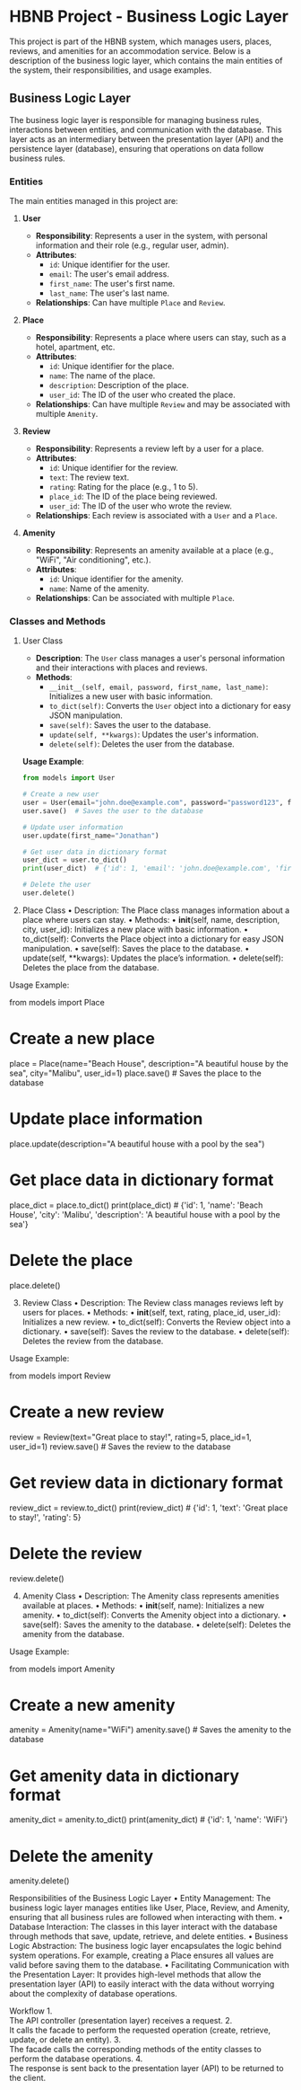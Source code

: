 # HBNB Project - Business Logic Layer

This project is part of the HBNB system, which manages users, places, reviews, and amenities for an accommodation service. Below is a description of the business logic layer, which contains the main entities of the system, their responsibilities, and usage examples.

## Business Logic Layer

The business logic layer is responsible for managing business rules, interactions between entities, and communication with the database. This layer acts as an intermediary between the presentation layer (API) and the persistence layer (database), ensuring that operations on data follow business rules.

### Entities

The main entities managed in this project are:

1. **User**
   - **Responsibility**: Represents a user in the system, with personal information and their role (e.g., regular user, admin).
   - **Attributes**:
     - `id`: Unique identifier for the user.
     - `email`: The user's email address.
     - `first_name`: The user's first name.
     - `last_name`: The user's last name.
   - **Relationships**: Can have multiple `Place` and `Review`.

2. **Place**
   - **Responsibility**: Represents a place where users can stay, such as a hotel, apartment, etc.
   - **Attributes**:
     - `id`: Unique identifier for the place.
     - `name`: The name of the place.
     - `description`: Description of the place.
     - `user_id`: The ID of the user who created the place.
   - **Relationships**: Can have multiple `Review` and may be associated with multiple `Amenity`.

3. **Review**
   - **Responsibility**: Represents a review left by a user for a place.
   - **Attributes**:
     - `id`: Unique identifier for the review.
     - `text`: The review text.
     - `rating`: Rating for the place (e.g., 1 to 5).
     - `place_id`: The ID of the place being reviewed.
     - `user_id`: The ID of the user who wrote the review.
   - **Relationships**: Each review is associated with a `User` and a `Place`.

4. **Amenity**
   - **Responsibility**: Represents an amenity available at a place (e.g., "WiFi", "Air conditioning", etc.).
   - **Attributes**:
     - `id`: Unique identifier for the amenity.
     - `name`: Name of the amenity.
   - **Relationships**: Can be associated with multiple `Place`.

### Classes and Methods

1. User Class
   - **Description**: The `User` class manages a user's personal information and their interactions with places and reviews.
   - **Methods**:
     - `__init__(self, email, password, first_name, last_name)`: Initializes a new user with basic information.
     - `to_dict(self)`: Converts the `User` object into a dictionary for easy JSON manipulation.
     - `save(self)`: Saves the user to the database.
     - `update(self, **kwargs)`: Updates the user's information.
     - `delete(self)`: Deletes the user from the database.

   **Usage Example**:

   ```python
   from models import User

   # Create a new user
   user = User(email="john.doe@example.com", password="password123", first_name="John", last_name="Doe")
   user.save()  # Saves the user to the database

   # Update user information
   user.update(first_name="Jonathan")

   # Get user data in dictionary format
   user_dict = user.to_dict()
   print(user_dict)  # {'id': 1, 'email': 'john.doe@example.com', 'first_name': 'Jonathan'}

   # Delete the user
   user.delete()

2. Place Class
	•	Description: The Place class manages information about a place where users can stay.
	•	Methods:
	•	__init__(self, name, description, city, user_id): Initializes a new place with basic information.
	•	to_dict(self): Converts the Place object into a dictionary for easy JSON manipulation.
	•	save(self): Saves the place to the database.
	•	update(self, **kwargs): Updates the place’s information.
	•	delete(self): Deletes the place from the database.

Usage Example:

from models import Place

# Create a new place
place = Place(name="Beach House", description="A beautiful house by the sea", city="Malibu", user_id=1)
place.save()  # Saves the place to the database

# Update place information
place.update(description="A beautiful house with a pool by the sea")

# Get place data in dictionary format
place_dict = place.to_dict()
print(place_dict)  # {'id': 1, 'name': 'Beach House', 'city': 'Malibu', 'description': 'A beautiful house with a pool by the sea'}

# Delete the place
place.delete()

3. Review Class
	•	Description: The Review class manages reviews left by users for places.
	•	Methods:
	•	__init__(self, text, rating, place_id, user_id): Initializes a new review.
	•	to_dict(self): Converts the Review object into a dictionary.
	•	save(self): Saves the review to the database.
	•	delete(self): Deletes the review from the database.

Usage Example:

from models import Review

# Create a new review
review = Review(text="Great place to stay!", rating=5, place_id=1, user_id=1)
review.save()  # Saves the review to the database

# Get review data in dictionary format
review_dict = review.to_dict()
print(review_dict)  # {'id': 1, 'text': 'Great place to stay!', 'rating': 5}

# Delete the review
review.delete()

4. Amenity Class
	•	Description: The Amenity class represents amenities available at places.
	•	Methods:
	•	__init__(self, name): Initializes a new amenity.
	•	to_dict(self): Converts the Amenity object into a dictionary.
	•	save(self): Saves the amenity to the database.
	•	delete(self): Deletes the amenity from the database.

Usage Example:

from models import Amenity

# Create a new amenity
amenity = Amenity(name="WiFi")
amenity.save()  # Saves the amenity to the database

# Get amenity data in dictionary format
amenity_dict = amenity.to_dict()
print(amenity_dict)  # {'id': 1, 'name': 'WiFi'}

# Delete the amenity
amenity.delete()

Responsibilities of the Business Logic Layer
	•	Entity Management: The business logic layer manages entities like User, Place, Review, and Amenity, ensuring that all business rules are followed when interacting with them.
	•	Database Interaction: The classes in this layer interact with the database through methods that save, update, retrieve, and delete entities.
	•	Business Logic Abstraction: The business logic layer encapsulates the logic behind system operations. For example, creating a Place ensures all values are valid before saving them to the database.
	•	Facilitating Communication with the Presentation Layer: It provides high-level methods that allow the presentation layer (API) to easily interact with the data without worrying about the complexity of database operations.

Workflow
	1.	
  The API controller (presentation layer) receives a request.
	2.	
  It calls the facade to perform the requested operation (create, retrieve, update, or delete an entity).
	3.	
  The facade calls the corresponding methods of the entity classes to perform the database operations.
	4.	
  The response is sent back to the presentation layer (API) to be returned to the client.